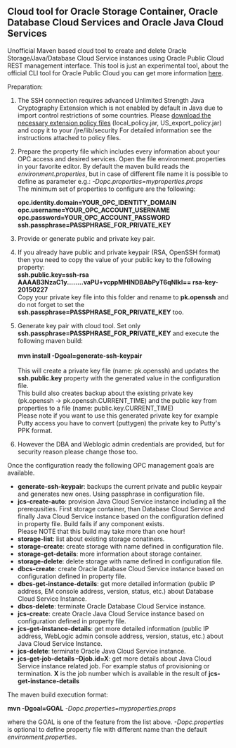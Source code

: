 <h2>Cloud tool for Oracle Storage Container, Oracle Database Cloud Services and Oracle Java Cloud Services</h2>

Unofficial Maven based cloud tool to create and delete Oracle Storage/Java/Database Cloud Service instances using Oracle Public Cloud REST management interface. 
This tool is just an experimental tool, about the official CLI tool for Oracle Public Cloud you can get more information [here](https://docs.oracle.com/cloud/latest/jcs_gs/jcs_cli.htm).

Preparation:

1. The SSH connection requires advanced Unlimited Strength Java Cryptography Extension which is not enabled by default in Java due to import control restrictions of some countries. Please [download the necessary extension policy files](http://www.oracle.com/technetwork/java/javase/downloads/jce8-download-2133166.html) (local\_policy.jar, US_export_policy.jar) and copy it to your <java-home>/jre/lib/security For detailed information see the instructions attached to policy files.
2. Prepare the property file which includes every information about your OPC access and desired services. Open the file environment.properties in your favorite editor. By default the maven build reads the *environment.properties*, but in case of different file name it is possible to define as parameter e.g.: *-Dopc.properties=myproperties.props* <br>The minimum set of properties to configure are the following:

   	**opc.identity.domain=YOUR\_OPC\_IDENTITY\_DOMAIN**<br>
   	**opc.username=YOUR\_OPC\_ACCOUNT\_USERNAME**<br>
   	**opc.password=YOUR\_OPC\_ACCOUNT\_PASSWORD**<br>
   	**ssh.passphrase=PASSPHRASE\_FOR\_PRIVATE\_KEY**<br>

3. Provide or generate public and private key pair.
  
  1. If you already have public and private keypair (RSA, OpenSSH format) then you need to copy the value of your public key to the following property:<br>
   **ssh.public.key=ssh-rsa AAAAB3NzaC1y........vaPU+vcppMHINDBAbPyT6qNIkl== rsa-key-20150227**<br>
   Copy your private key file into this folder and rename to **pk.openssh** and do not forget to set the **ssh.passphrase=PASSPHRASE_FOR_PRIVATE_KEY** too.
   
  2. Generate key pair with cloud tool. Set only **ssh.passphrase=PASSPHRASE\_FOR\_PRIVATE\_KEY** and execute the following maven build:<br><br>**mvn install -Dgoal=generate-ssh-keypair**<br><br>This will create a private key file (name: pk.openssh) and updates the **ssh.public.key** property with the generated value in the configuration file.<br> This build also creates backup about the existing private key (pk.openssh -> pk.openssh.CURRENT_TIME) and the public key from properties to a file (name: public.key.CURRENT_TIME)<br>Please note if you want to use this generated private key for example Putty access you have to convert (puttygen) the private key to Putty's PPK format.
4. However the DBA and Weblogic admin credentials are provided, but for security reason please change those too.

Once the configuration ready the following OPC management goals are available.

- **generate-ssh-keypair**: backups the current private and public keypair and generates new ones. Using passphrase in configuration file.
- **jcs-create-auto**: provision Java Cloud Service instance including all the prerequsities. First storage container, than Database Cloud Service and finally Java Cloud Service instance based on the configuration defined in property file. Build fails if any component exists.<br>Please NOTE that this build may take more than one hour!
- **storage-list**: list about existing storage conatiners.
- **storage-create**: create storage with name defined in configuration file.
- **storage-get-details**: more information about storage container.
- **storage-delete**: delete storage with name defined in configuration file.
- **dbcs-create**: create Oracle Database Cloud Service instance based on configuration defined in property file.
- **dbcs-get-instance-details**: get more detailed information (public IP address, EM console address, version, status, etc.) about Database Cloud Service Instance.
- **dbcs-delete**: terminate Oracle Database Cloud Service instance.
- **jcs-create**: create Oracle Java Cloud Service instance based on configuration defined in property file.
- **jcs-get-instance-details**: get more detailed information (public IP address, WebLogic admin console address, version, status, etc.) about Java Cloud Service Instance.
- **jcs-delete**: terminate Oracle Java Cloud Service instance.
- **jcs-get-job-details –Djob.id=X**: get more details about Java Cloud Service instance related job. For example status of provisioning or termination. **X** is the job number which is available in the result of **jcs-get-instance-details**

The maven build execution format:

**mvn -Dgoal=GOAL** *-Dopc.properties=myproperties.props*

where the GOAL is one of the feature from the list above. *-Dopc.properties* is optional to define property file with different name than the default *environment.properties*.
